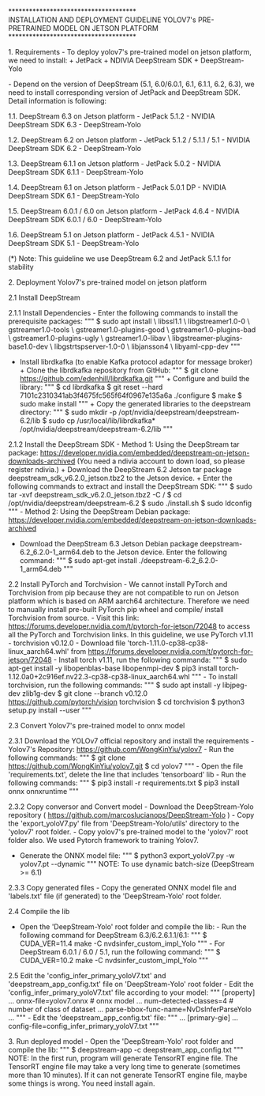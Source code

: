\*\*\*\*\*\*\*\*\*\*\*\*\*\*\*\*\*\*\*\*\*\*\*\*\*\*\*\*\*\*\*\*\*\*\*\*\* <br>
INSTALLATION AND DEPLOYMENT GUIDELINE YOLOV7's PRE-PRETRAINED MODEL ON
JETSON PLATFORM
<br>\*\*\*\*\*\*\*\*\*\*\*\*\*\*\*\*\*\*\*\*\*\*\*\*\*\*\*\*\*\*\*\*\*\*\*\*\* <br>

1\. Requirements - To deploy yolov7's pre-trained model on jetson
platform, we need to install:  + JetPack  + NDIVIA DeepStream SDK  +
DeepStream-Yolo

\- Depend on the version of DeepStream (5.1, 6.0/6.0.1, 6.1, 6.1.1, 6.2,
6.3), we need to install corresponding version of JetPack and DeepStream
SDK. Detail information is following:

1.1. DeepStream 6.3 on Jetson platform  - JetPack 5.1.2  - NVIDIA
DeepStream SDK 6.3  - DeepStream-Yolo

1.2. DeepStream 6.2 on Jetson platform  - JetPack 5.1.2 / 5.1.1 / 5.1  -
NVIDIA DeepStream SDK 6.2  - DeepStream-Yolo

1.3. DeepStream 6.1.1 on Jetson platform  - JetPack 5.0.2  - NVIDIA
DeepStream SDK 6.1.1  - DeepStream-Yolo

1.4. DeepStream 6.1 on Jetson platform  - JetPack 5.0.1 DP  - NVIDIA
DeepStream SDK 6.1  - DeepStream-Yolo

1.5. DeepStream 6.0.1 / 6.0 on Jetson platform  - JetPack 4.6.4  -
NVIDIA DeepStream SDK 6.0.1 / 6.0  - DeepStream-Yolo

1.6. DeepStream 5.1 on Jetson platform  - JetPack 4.5.1  - NVIDIA
DeepStream SDK 5.1  - DeepStream-Yolo

(\*) Note: This guideline we use DeepStream 6.2 and JetPack 5.1.1 for
stability

2\. Deployment Yolov7's pre-trained model on jetson platform

2.1 Install DeepStream

2.1.1 Install Dependencies  - Enter the following commands to install
the prerequisite packages: """ $ sudo apt install \\ libssl1.1 \\
libgstreamer1.0-0 \\ gstreamer1.0-tools \\ gstreamer1.0-plugins-good \\
gstreamer1.0-plugins-bad \\ gstreamer1.0-plugins-ugly \\
gstreamer1.0-libav \\ libgstreamer-plugins-base1.0-dev \\
libgstrtspserver-1.0-0 \\ libjansson4 \\ libyaml-cpp-dev """

 - Install librdkafka (to enable Kafka protocol adaptor for message
broker)  + Clone the librdkafka repository from GitHub: """ $ git clone
https://github.com/edenhill/librdkafka.git """  + Configure and build
the library: """ $ cd librdkafka $ git reset --hard
7101c2310341ab3f4675fc565f64f0967e135a6a ./configure $ make $ sudo make
install """  + Copy the generated libraries to the deepstream directory:
""" $ sudo mkdir -p /opt/nvidia/deepstream/deepstream-6.2/lib $ sudo cp
/usr/local/lib/librdkafka\* /opt/nvidia/deepstream/deepstream-6.2/lib
"""

2.1.2 Install the DeepStream SDK  - Method 1: Using the DeepStream tar
package:
https://developer.nvidia.com/embedded/deepstream-on-jetson-downloads-archived
(You need a ndivia account to down load, so please register ndivia.)  +
Download the DeepStream 6.2 Jetson tar package
deepstream_sdk_v6.2.0_jetson.tbz2 to the Jetson device.  + Enter the
following commands to extract and install the DeepStream SDK: """ $ sudo
tar -xvf deepstream_sdk_v6.2.0_jetson.tbz2 -C / $ cd
/opt/nvidia/deepstream/deepstream-6.2 $ sudo ./install.sh $ sudo
ldconfig """  - Method 2: Using the DeepStream Debian package:
https://developer.nvidia.com/embedded/deepstream-on-jetson-downloads-archived
 + Download the DeepStream 6.3 Jetson Debian package
deepstream-6.2_6.2.0-1_arm64.deb to the Jetson device. Enter the
following command: """ $ sudo apt-get install
./deepstream-6.2_6.2.0-1_arm64.deb """

2.2 Install PyTorch and Torchvision  - We cannot install PyTorch and
Torchvision from pip because they are not compatible to run on Jetson
platform which is based on ARM aarch64 architecture. Therefore we need
to manually install pre-built PyTorch pip wheel and compile/ install
Torchvision from source.  - Visit this link:
https://forums.developer.nvidia.com/t/pytorch-for-jetson/72048 to access
all the PyTorch and Torchvision links. In this guideline, we use PyTorch
v1.11 - torchvision v0.12.0  - Download file
'torch-1.11.0-cp38-cp38-linux_aarch64.whl' from
https://forums.developer.nvidia.com/t/pytorch-for-jetson/72048  -
Install torch v1.11, run the following commanda: """ $ sudo apt-get
install -y libopenblas-base libopenmpi-dev $ pip3 install
torch-1.12.0a0+2c916ef.nv22.3-cp38-cp38-linux_aarch64.whl """  - To
install torchvision, run the following commands: """ $ sudo apt install
-y libjpeg-dev zlib1g-dev $ git clone --branch v0.12.0
https://github.com/pytorch/vision torchvision $ cd torchvision $ python3
setup.py install --user """

2.3 Convert Yolov7's pre-trained model to onnx model

2.3.1 Download the YOLOv7 official repository and install the
requirements  - Yolov7's Repository:
https://github.com/WongKinYiu/yolov7  - Run the following commands: """
$ git clone https://github.com/WongKinYiu/yolov7.git $ cd yolov7 """  -
Open the file 'requirements.txt', delete the line that includes
'tensorboard' lib  - Run the following commands: """ $ pip3 install -r
requirements.txt $ pip3 install onnx onnxruntime """

2.3.2 Copy conversor and Convert model  - Download the DeepStream-Yolo
repository ( https://github.com/marcoslucianops/DeepStream-Yolo )  -
Copy the 'export_yoloV7.py' file from 'DeepStream-Yolo/utils' directory
to the 'yolov7' root folder.  - Copy yolov7's pre-trained model to the
'yolov7' root folder also. We used Pytorch framework to training Yolov7.
 - Generate the ONNX model file: """ $ python3 export_yoloV7.py -w
yolov7.pt --dynamic """ NOTE: To use dynamic batch-size (DeepStream \>=
6.1)

2.3.3 Copy generated files  - Copy the generated ONNX model file and
'labels.txt' file (if generated) to the 'DeepStream-Yolo' root folder.

2.4 Compile the lib

 - Open the 'DeepStream-Yolo' root folder and compile the lib:  - Run
the following command for DeepStream 6.3/6.2.6.1.1/6.1: """ $
CUDA_VER=11.4 make -C nvdsinfer_custom_impl_Yolo """  - For DeepStream
6.0.1 / 6.0 / 5.1, run the following command: """ $ CUDA_VER=10.2 make
-C nvdsinfer_custom_impl_Yolo """

2.5 Edit the 'config_infer_primary_yoloV7.txt' and
'deepstream_app_config.txt' file on 'DeepStream-Yolo' root folder  -
Edit the 'config_infer_primary_yoloV7.txt' file according to your model:
""" \[property\] ... onnx-file=yolov7.onnx \# onnx model ...
num-detected-classes=4 \# number of class of dataset ...
parse-bbox-func-name=NvDsInferParseYolo ... """  - Edit the
'deepstream_app_config.txt' file: """ ... \[primary-gie\] ...
config-file=config_infer_primary_yoloV7.txt """

3\. Run deployed model  - Open the 'DeepStream-Yolo' root folder and
compile the lib: """ $ deepstream-app -c deepstream_app_config.txt """
NOTE: In the first run, program will generate TensorRT engine file. The
TensorRT engine file may take a very long time to generate (sometimes
more than 10 minutes). If it can not generate TensorRT engine file,
maybe some things is wrong. You need install again.
